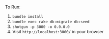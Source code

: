 To Run:

1. `bundle install`
2. `bundle exec rake db:migrate db:seed`
2. `shotgun -p 3000 -o 0.0.0.0`
3. Visit `http://localhost:3000/` in your browser
